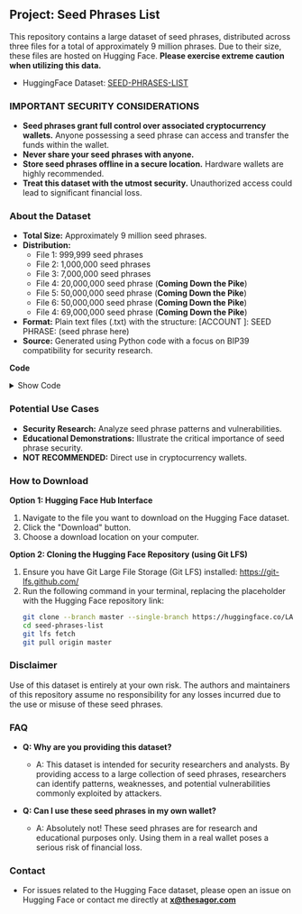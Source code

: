 ## **Project: Seed Phrases List**

This repository contains a large dataset of seed phrases, distributed across three files for a total of approximately 9 million phrases. Due to their size, these files are hosted on Hugging Face. **Please exercise extreme caution when utilizing this data.**

* HuggingFace Dataset: [SEED-PHRASES-LIST](https://huggingface.co/LAYEK-143/seed-phrases-list/tree/master) 

### **IMPORTANT SECURITY CONSIDERATIONS**

* **Seed phrases grant full control over associated cryptocurrency wallets.** Anyone possessing a seed phrase can access and transfer the funds within the wallet.
* **Never share your seed phrases with anyone.**
* **Store seed phrases offline in a secure location.**  Hardware wallets are highly recommended.
* **Treat this dataset with the utmost security.**  Unauthorized access could lead to significant financial loss.

### **About the Dataset**

* **Total Size:** Approximately 9 million seed phrases.
* **Distribution:**
    * File 1: 999,999 seed phrases
    * File 2: 1,000,000 seed phrases
    * File 3: 7,000,000 seed phrases
    * File 4: 20,000,000 seed phrase (**Coming Down the Pike**)
    * File 5: 50,000,000 seed phrase (**Coming Down the Pike**)
    * File 6: 50,000,000 seed phrase (**Coming Down the Pike**)
    * File 4: 69,000,000 seed phrase (**Coming Down the Pike**)
* **Format:** Plain text files (.txt) with the structure: [ACCOUNT <NO>]: SEED PHRASE: (seed phrase here)
* **Source:** Generated using Python code with a focus on BIP39 compatibility for security research. 

**Code**
<details>
  <summary>Show Code</summary>

  ```python
import random
from mnemonic import Mnemonic

def generate_seed_phrase(word_count=12):
    """Generates a BIP39 seed phrase with the specified number of words"""
    
    if word_count not in [12, 24]:
        print("Invalid word count. Defaulting to 12 words.")
        word_count = 12

    mnemo = Mnemonic("english")
    entropy_bits = 128 if word_count == 12 else 256
    entropy = random.getrandbits(entropy_bits) 
    mnemonic = mnemo.to_mnemonic(entropy.to_bytes(entropy_bits // 8, byteorder='big'))
    return mnemonic

def save_seed_phrases(seed_phrases, filename="seed_phrases.txt"):
    """Saves a list of seed phrases to a file"""
    with open(filename, "w") as f:
        for i, seed_phrase in enumerate(seed_phrases):
            f.write(f"[ACCOUNT {i+1}]: SEED PHRASE: {seed_phrase}\n")

def main():
    num_seed_phrases = int(input("How many seed phrases do you want to generate? "))

    seed_phrases = [generate_seed_phrase() for _ in range(num_seed_phrases)]
    save_seed_phrases(seed_phrases) 

    print("Seed phrases generated and saved successfully!")

if __name__ == "__main__":
    main()
  ```
</details>

### **Potential Use Cases**

* **Security Research:** Analyze seed phrase patterns and vulnerabilities.
* **Educational Demonstrations:**  Illustrate the critical importance of seed phrase security. 
* **NOT RECOMMENDED:** Direct use in cryptocurrency wallets. 

### **How to Download**

**Option 1: Hugging Face Hub Interface**

1. Navigate to the file you want to download on the Hugging Face dataset.
2. Click the "Download" button.
3. Choose a download location on your computer.

**Option 2: Cloning the Hugging Face Repository (using Git LFS)**

1. Ensure you have Git Large File Storage (Git LFS) installed: https://git-lfs.github.com/
2. Run the following command in your terminal, replacing the placeholder with the Hugging Face repository link: 
   ```bash
   git clone --branch master --single-branch https://huggingface.co/LAYEK-143/seed-phrases-list.git
   cd seed-phrases-list
   git lfs fetch
   git pull origin master

   ```

### **Disclaimer**

Use of this dataset is entirely at your own risk. The authors and maintainers of this repository assume no responsibility for any losses incurred due to the use or misuse of these seed phrases.

### **FAQ**

* **Q: Why are you providing this dataset?**
    * A: This dataset is intended for security researchers and analysts. By providing access to a large collection of seed phrases, researchers can identify patterns, weaknesses, and potential vulnerabilities commonly exploited by attackers.

* **Q:  Can I use these seed phrases in my own wallet?** 
    * A: Absolutely not! These seed phrases are for research and educational purposes only. Using them in a real wallet poses a serious risk of financial loss.

### **Contact**

* For issues related to the Hugging Face dataset, please open an issue on Hugging Face or contact me directly at **x@thesagor.com**

